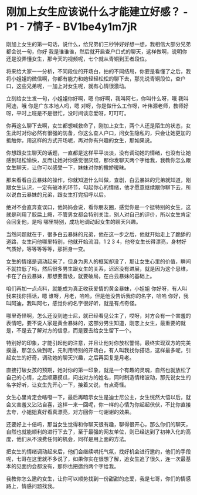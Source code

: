# 刚加上女生应该说什么才能建立好感？ - P1 - 7情子 - BV1be4y1m7jR

刚加上女生的第一句话，说什么，给兄弟们三秒钟好好想一想，我相信大部分兄弟都会说一句，你好 我是谁谁谁，然后就开启查户口式的聊天，这样做啊，说明你还是没弄懂女生，那今天的视频呢，七个就从青铜到王者段位。

将来给大家一一分析，不同段位的开场白，拍的不同结局，你要是看懂了之后，我将小姐姐的微信啊，你都有能力和她轻轻松松的聊下去，那先说青铜段位，查户口，这些兄弟呢，一加上对女生呢，就有心情很激动。

立刻给女生发一句，小姐姐你好啊，嗯 你好啊，我叫阿七，你叫什么呀，哦 我叫阿迪，哦 你是广东本地人吗，嗯 对呀，你是做什么工作呀，叶伟源老师，教师好呀，平时上班是不是很忙，没时间谈恋爱呀，叮叮叮。

你再这么聊下去啊，女生都想喊救命了，刚加上女生，两个人还是陌生的状态，女生此时对你必然有很强的防备，你这么查人户口，问女生隐私的，只会让她更加的抵触你，用这样的方式开场呢，再对你有兴趣的女生，那如果说。

你想跟女生聊天的话题，一直都是这样平平淡淡，没有调动她的情绪，也没有让她感到轻松愉快，反而让她对你感觉很厌烦，那你发聊天两个字给我，我教你怎么跟女生聊天，让你可以感受一下，妹妹对你的撒娇暧昧。

那来看看白云暴妹的操作，你就知道什么叫做，查剧，白云暴妹的兄弟就知道，刚跟女生认识，一定有破冰的环节，勾起你心的情绪，他才愿意继续跟你聊下去，所以说白云暴妹的兄弟，跟女生打完招呼以后。

绝对不会直奔查误口，他妈妈会说，看你朋友圈，感觉你是一个挺特别的女生，这就是利用了胶扁上瘾，不管男女都会特别关注，别人对自己的评价，所以女生肯定会回复他，是吗 哪里特别，成功地调动起女生的聊天兴趣。

当然问题就在于，很多白云暴妹的兄弟，他在这一步之后，他就开始走上了跪舔的道路，女生问他哪里特别，他就开始流泪，1 2 3 4，他夸女生长得漂亮，身材好 气质好，等等等等等，那摇身一变。

女生的情绪是调动起来了，但身为男人的框架却没了，那让女生心里的价值，瞬间不就拉低了吗，然后很多男生跟女生的关系，迟迟没有进展，就是因为这个思维，卡在了白云暴妹，那想要晋级，就要破局，在白云暴妹的基础上。

咱们再加一点点料，就能成为真正收获爱情的黄金暴妹，小姐姐 你好呀，有人叫我来找你搭话，嗯 谁呀，月老，哈哈，但是他没告诉我你的名字，哈哈 你好，我叫阿迪，我叫阿七，感觉你的名字很好听，就是有点奇怪。

哪里奇怪啊，怎么还没到迪士尼，就已经看见公主了，哎呀，对方会有一个害羞的表情吧，要不说人家是黄金暴妹的，这部分男生知道，刚恋上女生，最重要的就是，不是去了解对方的信息，而是要去给女生留下一个。

特别好的印象，才能引起他的注意，并且让他对你放松警惕，最终实现双方的完美撲逼，那怎么做到呢，先利用特别的开场白，有人叫我找你搭话，这样最多呢，引起女生的好奇，调动她的聊天兴趣，之后再回复是月老。

直接打破女孩的预期，她对你的第一印象，就是一个有趣的灵魂，自然也就放松了自己的心情，之后顺藤摸瓜，问出对方的姓名，同时制造情绪波动，那先说女生的名字好听，让女生先开心一下，接着又说，有点奇怪。

女生心里肯定会咯噔一下，最后再暗示女生是迪士尼公主，女生恍然大悟以后，就会又害羞又沾沾自喜，这样一来一回呢，你一样的心情为你起起伏伏，不比你直接去夸，小姐姐真好看真漂亮，对方回你一句谢谢的效果。

还要好上十倍吗，那当女生觉得和你聊天很有趣，聊得很开心，那么你们的聊天，自然也就能顺利的进行下去了，至于最强的网友单位，则已经达到了初神入化的高度，他们从不浪费任何的机会，同样是用上面的方法。

把女生的情绪调动起来后，他们会继续哄托气氛，找好机会进行邀约，他们的手段呢，七哥在这里就不多说了，如果你实在很想了解，追女生追了很久，连一次最基本的见面约会都没有，那你也把邀约两个字给我。

我教你怎么邀约女生，让你可以顺势找到一份甜甜的恋爱，我是七哥，你们的情感路上，情感问题找我。